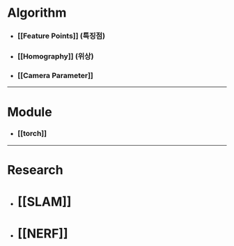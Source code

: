 # Algorithm
- ### [[Feature Points]] (특징점)
- ### [[Homography]] (위상)
- ### [[Camera Parameter]]

---
# Module
- ### [[torch]]

---
# Research
- # [[SLAM]]
- # [[NERF]]